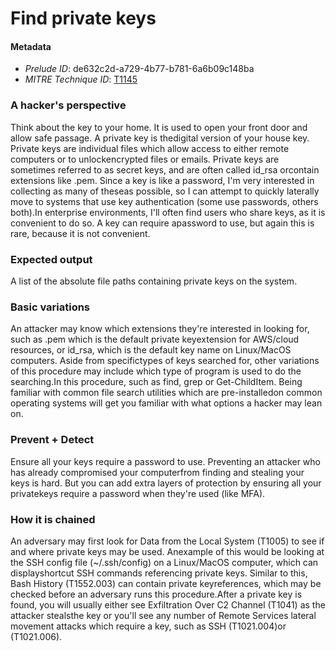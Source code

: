 
# Find private keys

#### Metadata

- *Prelude ID*: de632c2d-a729-4b77-b781-6a6b09c148ba
- *MITRE Technique ID*: [T1145](https://attack.mitre.org/techniques/T1145)

### A hacker's perspective

Think about the key to your home. It is used to open your front door and allow safe passage. A private key is thedigital version of your house key. Private keys are individual files which allow access to either remote computers or to unlockencrypted files or emails. Private keys are sometimes referred to as secret keys, and are often called id_rsa orcontain extensions like .pem. Since a key is like a password, I'm very interested in collecting as many of theseas possible, so I can attempt to quickly laterally move to systems that use key authentication (some use passwords, others both).In enterprise environments, I'll often find users who share keys, as it is convenient to do so. A key can require apassword to use, but again this is rare, because it is not convenient.

### Expected output

A list of the absolute file paths containing private keys on the system.

### Basic variations

An attacker may know which extensions they're interested in looking for, such as .pem which is the default private keyextension for AWS/cloud resources, or id_rsa, which is the default key name on Linux/MacOS computers. Aside from specifictypes of keys searched for, other variations of this procedure may include which type of program is used to do the searching.In this procedure, such as find, grep or Get-ChildItem. Being familiar with common file search utilities which are pre-installedon common operating systems will get you familiar with what options a hacker may lean on.

### Prevent + Detect

Ensure all your keys require a password to use. Preventing an attacker who has already compromised your computerfrom finding and stealing your keys is hard. But you can add extra layers of protection by ensuring all your privatekeys require a password when they're used (like MFA).

### How it is chained

An adversary may first look for Data from the Local System (T1005) to see if and where private keys may be used. Anexample of this would be looking at the SSH config file (~/.ssh/config) on a Linux/MacOS computer, which can displayshortcut SSH commands referencing private keys. Similar to this, Bash History (T1552.003) can contain private keyreferences, which may be checked before an adversary runs this procedure.After a private key is found, you will usually either see Exfiltration Over C2 Channel (T1041) as the attacker stealsthe key or you'll see any number of Remote Services lateral movement attacks which require a key, such as SSH (T1021.004)or (T1021.006).
